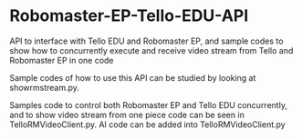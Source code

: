 # Robomaster-EP-Tello-EDU-API
API to interface with Tello EDU and Robomaster EP, and sample codes to show how to concurrently execute and receive video stream from Tello and Robomaster EP in one code

Sample codes of how to use this API can be studied by looking at showrmstream.py. 

Samples code to control both Robomaster EP and Tello EDU concurrently, and to show video stream from one piece code can be seen in TelloRMVideoClient.py. AI code can be added into TelloRMVideoClient.py
